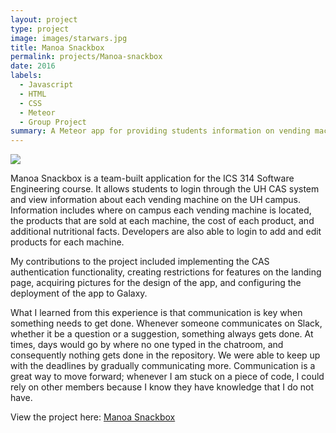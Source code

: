 ```yaml
---
layout: project
type: project
image: images/starwars.jpg
title: Manoa Snackbox
permalink: projects/Manoa-snackbox
date: 2016
labels:
  - Javascript
  - HTML
  - CSS
  - Meteor
  - Group Project
summary: A Meteor app for providing students information on vending machines on UH campus.
---
```


<img class="ui image" src="{{ site.baseurl }}/images/spacebattle.jpg">

Manoa Snackbox is a team-built application for the ICS 314 Software Engineering course. It allows students to login through the UH CAS system and view information about each vending machine on the UH campus. Information includes where on campus each vending machine is located, the products that are sold at each machine, the cost of each product, and additional nutritional facts. Developers are also able to login to add and edit products for each machine.

My contributions to the project included implementing the CAS authentication functionality, creating restrictions for features on the landing page, acquiring pictures for the design of the app, and configuring the deployment of the app to Galaxy.

What I learned from this experience is that communication is key when something needs to get done. Whenever someone communicates on Slack, whether it be a question or a suggestion, something always gets done. At times, days would go by where no one typed in the chatroom, and consequently nothing gets done in the repository. We were able to keep up with the deadlines by gradually communicating more. Communication is a great way to move forward; whenever I am stuck on a piece of code, I could rely on other members because I know they have knowledge that I do not have.

View the project here: [Manoa Snackbox](https://manoa-snackbox.github.io)




